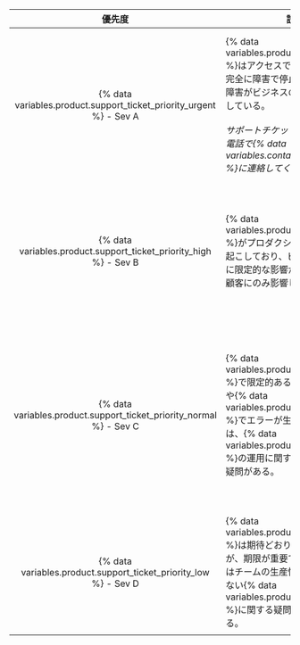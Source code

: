 |                                  優先度                                  | 説明                                                                                                                                                                                          | サンプル                                                                                                                          |
|:---------------------------------------------------------------------:| ------------------------------------------------------------------------------------------------------------------------------------------------------------------------------------------- | ----------------------------------------------------------------------------------------------------------------------------- |
| {% data variables.product.support_ticket_priority_urgent %} - Sev A | {% data variables.product.product_name %}はアクセスできない、もしくは完全に障害で停止しており、この障害がビジネスの運営に直接影響している。<br/><br/>_サポートチケットを作成した後、電話で{% data variables.contact.github_support %}に連絡してください。_ | <ul><li>すべてのユーザーについて、中核的なGitあるいはWebアプリケーションの機能に影響するエラーもしくは中断</li><li>ユーザーの大多数についての重大なネットワークもしくはパフォーマンスの低下</li><li>ストレージがフル、もしくは急速に埋まりつつある</li><li>既知のセキュリティインシデントもしくはアクセス侵害</li></ul>                                                                                                     |
|  {% data variables.product.support_ticket_priority_high %} - Sev B  | {% data variables.product.product_name %}がプロダクション環境で障害を起こしており、ビジネスプロセスに限定的な影響があるか、特定の顧客にのみ影響している。                                                                                           | <ul><li>多くのユーザの生産性を引き下げるパフォーマンスの低下</li><li>障害あるいはサービスの劣化による冗長性の減少の懸念</li><li>実働環境に影響するバグもしくはエラー</li><li>{% data variables.product.product_name %}の設定のセキュリティに関する懸念</li></ul>                                                                                                     |
| {% data variables.product.support_ticket_priority_normal %} - Sev C | {% data variables.product.product_name %}で限定的あるいは中程度の問題や{% data variables.product.product_name %}でエラーが生じている。あるいは、{% data variables.product.product_name %}の運用に関する一般的な懸念や疑問がある。            | <ul><li>Advice on using {% ifversion fpt or ghec %}{% data variables.product.prodname_dotcom %}{% else %}{% data variables.product.product_name %}{% endif %} APIs and features, or questions about integrating business workflows</li><li>ユーザツールやデータ収集方法に関する問題</li><li>アップグレード</li><li>バグレポート、一般的なセキュリティの疑問、あるいは他の機能に関連する疑問</li> |
|  {% data variables.product.support_ticket_priority_low %} - Sev D   | {% data variables.product.product_name %}は期待どおりに機能しているが、期限が重要ではない、あるいはチームの生産性を妨げたりはしない{% data variables.product.product_name %}に関する疑問あるいは示唆がある。                                           | <ul><li>機能リクエストと製品のフィードバック</li><li>全体的な設定あるいは{% data variables.product.product_name %}の利用に関する一般的な質問</li><li>計画された変更の{% data variables.contact.github_support %}への通知</li></ul>                                                                                                     |
